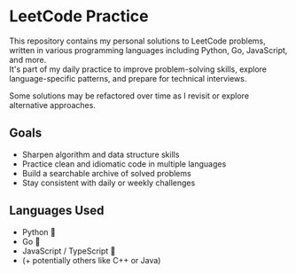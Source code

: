 # LeetCode Practice

This repository contains my personal solutions to LeetCode problems, written in various programming languages including Python, Go, JavaScript, and more.  
It's part of my daily practice to improve problem-solving skills, explore language-specific patterns, and prepare for technical interviews.

Some solutions may be refactored over time as I revisit or explore alternative approaches.

## Goals
- Sharpen algorithm and data structure skills  
- Practice clean and idiomatic code in multiple languages  
- Build a searchable archive of solved problems  
- Stay consistent with daily or weekly challenges  

## Languages Used
- Python 🐍  
- Go 🦫  
- JavaScript / TypeScript 🧠  
- (+ potentially others like C++ or Java)

